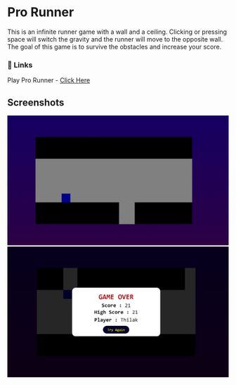# Pro Runner
This is an infinite runner game with a wall and a ceiling. Clicking or pressing space will switch the gravity and the runner will move to the opposite wall.
The goal of this game is to survive the obstacles and increase your score.

### 🔗 Links
Play Pro Runner - [Click Here](https://thilak-07.github.io/Pro_Runner/)

## Screenshots
![App Screenshot](https://github.com/Thilak-07/Pro-Runner/blob/main/Screenshots/The%20Game.png)
![App Screenshot](https://github.com/Thilak-07/Pro-Runner/blob/main/Screenshots/Game%20Over.png)
